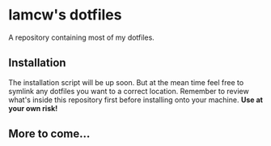 # lamcw's dotfiles

A repository containing most of my dotfiles. 

## Installation

The installation script will be up soon. But at the mean time feel free to
symlink any dotfiles you want to a correct location. Remember to review what's
inside this repository first before installing onto your machine. **Use at
your own risk!**

## More to come...
